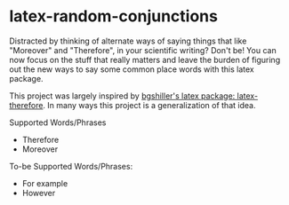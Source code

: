 latex-random-conjunctions
=========================

Distracted by thinking of alternate ways of saying things that like "Moreover" and "Therefore", in your scientific writing? Don't be! 
You can now focus on the stuff that really matters and leave the burden of figuring out the new ways to say some common place words with this latex package.

This project was largely inspired by [bgshiller's latex package: latex-therefore](https://github.com/bgschiller/latex-therefore). In many ways this project is a generalization of that idea.

Supported Words/Phrases
- Therefore
- Moreover

To-be Supported Words/Phrases:
- For example
- However